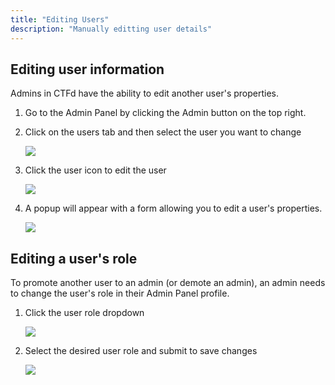 ```yaml
---
title: "Editing Users"
description: "Manually editting user details"
---
```


## Editing user information

Admins in CTFd have the ability to edit another user's properties.

1. Go to the Admin Panel by clicking the Admin button on the top right.

2. Click on the users tab and then select the user you want to change

   ![](/images/users/admin-users-view.png)

3. Click the user icon to edit the user

   ![](/images/users/edit-user-button.png)

4. A popup will appear with a form allowing you to edit a user's properties.

   ![](/images/users/edit-user-modal-small.png)

## Editing a user's role

To promote another user to an admin (or demote an admin), an admin needs to change the user's role in their Admin Panel profile.

1. Click the user role dropdown

   ![](/images/users/click-user-role.png)

2. Select the desired user role and submit to save changes

   ![](/images/users/submit-user-role.png)
